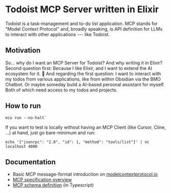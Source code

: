 # Todoist MCP Server written in Elixir

Todoist is a task-management and to-do list application.
MCP stands for "Model Context Protocol" and, broadly speaking, is API definition for LLMs to interact with other applications --- like Todoist.

## Motivation

So... why do I want an MCP Server for Todoist? And why writing it in Elixir?
Second question first: Because I like Elixir, and I want to extend the AI ecosystem for it. 🙂
And regarding the first question: I want to interact with my todos from various applications, like from within Obsidian via the BMO Chatbot. Or maybe someday build a AI-based personal assistant for myself. Both of which need access to my todos and projects.

## How to run

```shell
mix run --no-halt`
```

If you want to test is locally without having an MCP Client (like Cursor, Cline, ...) at hand, just go bare-minimum and run:

```shell
echo '{"jsonrpc": "2.0", "id": 1, "method": "tools/list"}' | nc localhost 4000
```

## Documentation

- Basic MCP message-format introduction on [modelcontextprotocol.io](https://modelcontextprotocol.io/docs/concepts/transports#message-format)
- [MCP specification overview](https://modelcontextprotocol.io/specification/2025-03-26)
- [MCP schema definition](https://github.com/modelcontextprotocol/modelcontextprotocol/blob/main/schema/2025-03-26/schema.ts) (in Typescript)
